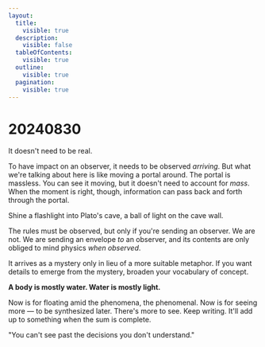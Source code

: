 ```yaml
---
layout:
  title:
    visible: true
  description:
    visible: false
  tableOfContents:
    visible: true
  outline:
    visible: true
  pagination:
    visible: true
---
```


# 20240830

It doesn't need to be real.

To have impact on an observer, it needs to be observed _arriving_. But what we're talking about here is like moving a portal around. The portal is massless. You can see it moving, but it doesn't need to account for _mass_. When the moment is right, though, information can pass back and forth through the portal.

Shine a flashlight into Plato's cave, a ball of light on the cave wall.

The rules must be observed, but only if you're sending an observer. We are not. We are sending an envelope _to_ an observer, and its contents are only obliged to mind physics _when observed_.

It arrives as a mystery only in lieu of a more suitable metaphor. If you want details to emerge from the mystery, broaden your vocabulary of concept.

**A body is mostly water. Water is mostly light.**

Now is for floating amid the phenomena, the phenomenal. Now is for seeing more — to be synthesized later. There's more to see. Keep writing. It'll add up to something when the sum is complete.

"You can't see past the decisions you don't understand."
